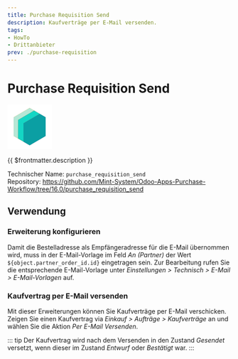 ```yaml
---
title: Purchase Requisition Send
description: Kaufverträge per E-Mail versenden.
tags:
- HowTo
- Drittanbieter
prev: ./purchase-requisition
---
```

# Purchase Requisition Send
![icon_oms_box](attachments/icons_odoo_mint_system.png)

{{ $frontmatter.description }}

Technischer Name: `purchase_requisition_send`\
Repository: <https://github.com/Mint-System/Odoo-Apps-Purchase-Workflow/tree/16.0/purchase_requisition_send>

## Verwendung

### Erweiterung konfigurieren

Damit die Bestelladresse als Empfängeradresse für die E-Mail übernommen wird,  muss in der E-Mail-Vorlage im Feld  *An (Partner)* der Wert `${object.partner_order_id.id}` eingetragen sein. Zur Bearbeitung rufen Sie die entsprechende E-Mail-Vorlage unter *Einstellungen > Technisch > E-Mail > E-Mail-Vorlagen* auf.

### Kaufvertrag per E-Mail versenden

Mit dieser Erweiterungen können Sie Kaufverträge per E-Mail verschicken. Zeigen Sie einen Kaufvertrag via *Einkauf > Aufträge > Kaufverträge* an und wählen Sie die Aktion *Per E-Mail Versenden*.

::: tip
Der Kaufvertrag wird nach dem Versenden in den Zustand *Gesendet* versetzt, wenn dieser im Zustand *Entwurf* oder *Bestätigt* war.
:::